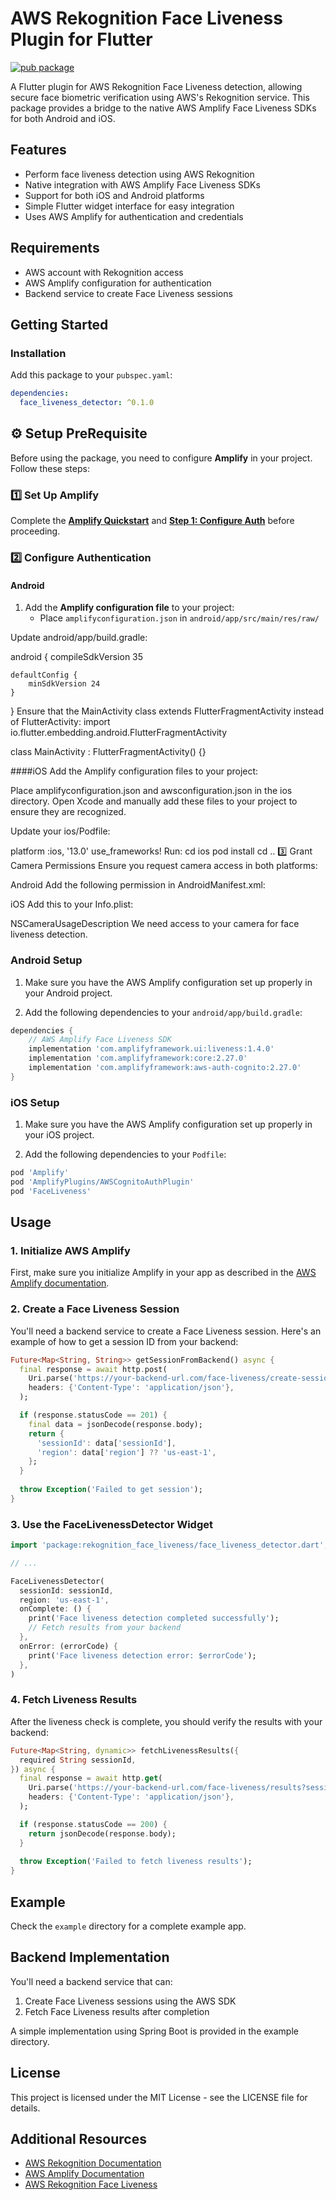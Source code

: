 # AWS Rekognition Face Liveness Plugin for Flutter

[![pub package](https://img.shields.io/pub/v/rekognition_face_liveness.svg)](https://pub.dev/packages/rekognition_face_liveness)

A Flutter plugin for AWS Rekognition Face Liveness detection, allowing secure face biometric verification using AWS's Rekognition service. This package provides a bridge to the native AWS Amplify Face Liveness SDKs for both Android and iOS.

## Features

- Perform face liveness detection using AWS Rekognition
- Native integration with AWS Amplify Face Liveness SDKs
- Support for both iOS and Android platforms
- Simple Flutter widget interface for easy integration
- Uses AWS Amplify for authentication and credentials

## Requirements

- AWS account with Rekognition access
- AWS Amplify configuration for authentication
- Backend service to create Face Liveness sessions

## Getting Started

### Installation

Add this package to your `pubspec.yaml`:

```yaml
dependencies:
  face_liveness_detector: ^0.1.0
```
## ⚙️ Setup PreRequisite

Before using the package, you need to configure **Amplify** in your project. Follow these steps:

### 1️⃣ Set Up Amplify

Complete the **[Amplify Quickstart](https://ui.docs.amplify.aws/swift/connected-components/liveness#quick-start)** and **[Step 1: Configure Auth](https://ui.docs.amplify.aws/swift/connected-components/liveness#step-1-configure-auth)** before proceeding.

### 2️⃣ Configure Authentication

#### Android

1. Add the **Amplify configuration file** to your project:
    - Place `amplifyconfiguration.json` in `android/app/src/main/res/raw/`

Update android/app/build.gradle:

android {
    compileSdkVersion 35

    defaultConfig {
        minSdkVersion 24
    }
}
Ensure that the MainActivity class extends FlutterFragmentActivity instead of FlutterActivity:
import io.flutter.embedding.android.FlutterFragmentActivity

class MainActivity : FlutterFragmentActivity() {}

####iOS
Add the Amplify configuration files to your project:

Place amplifyconfiguration.json and awsconfiguration.json in the ios directory.
Open Xcode and manually add these files to your project to ensure they are recognized.

Update your ios/Podfile:

platform :ios, '13.0'
use_frameworks!
Run:
cd ios
pod install
cd ..
3️⃣ Grant Camera Permissions
Ensure you request camera access in both platforms:

Android
Add the following permission in AndroidManifest.xml:

<uses-permission android:name="android.permission.CAMERA"/>
iOS
Add this to your Info.plist:

<key>NSCameraUsageDescription</key>
<string>We need access to your camera for face liveness detection.</string>


### Android Setup

1. Make sure you have the AWS Amplify configuration set up properly in your Android project.

2. Add the following dependencies to your `android/app/build.gradle`:

```gradle
dependencies {
    // AWS Amplify Face Liveness SDK
    implementation 'com.amplifyframework.ui:liveness:1.4.0'
    implementation 'com.amplifyframework:core:2.27.0'
    implementation 'com.amplifyframework:aws-auth-cognito:2.27.0'
}
```

### iOS Setup

1. Make sure you have the AWS Amplify configuration set up properly in your iOS project.

2. Add the following dependencies to your `Podfile`:

```ruby
pod 'Amplify'
pod 'AmplifyPlugins/AWSCognitoAuthPlugin'
pod 'FaceLiveness'
```

## Usage

### 1. Initialize AWS Amplify

First, make sure you initialize Amplify in your app as described in the [AWS Amplify documentation](https://docs.amplify.aws/lib/project-setup/create-application/q/platform/flutter/).

### 2. Create a Face Liveness Session

You'll need a backend service to create a Face Liveness session. Here's an example of how to get a session ID from your backend:

```dart
Future<Map<String, String>> getSessionFromBackend() async {
  final response = await http.post(
    Uri.parse('https://your-backend-url.com/face-liveness/create-session'),
    headers: {'Content-Type': 'application/json'},
  );

  if (response.statusCode == 201) {
    final data = jsonDecode(response.body);
    return {
      'sessionId': data['sessionId'],
      'region': data['region'] ?? 'us-east-1',
    };
  }
  
  throw Exception('Failed to get session');
}
```

### 3. Use the FaceLivenessDetector Widget

```dart
import 'package:rekognition_face_liveness/face_liveness_detector.dart';

// ...

FaceLivenessDetector(
  sessionId: sessionId,
  region: 'us-east-1',
  onComplete: () {
    print('Face liveness detection completed successfully');
    // Fetch results from your backend
  },
  onError: (errorCode) {
    print('Face liveness detection error: $errorCode');
  },
)
```

### 4. Fetch Liveness Results

After the liveness check is complete, you should verify the results with your backend:

```dart
Future<Map<String, dynamic>> fetchLivenessResults({
  required String sessionId,
}) async {
  final response = await http.get(
    Uri.parse('https://your-backend-url.com/face-liveness/results?sessionId=$sessionId'),
    headers: {'Content-Type': 'application/json'},
  );

  if (response.statusCode == 200) {
    return jsonDecode(response.body);
  }
  
  throw Exception('Failed to fetch liveness results');
}
```

## Example

Check the `example` directory for a complete example app.

## Backend Implementation

You'll need a backend service that can:

1. Create Face Liveness sessions using the AWS SDK
2. Fetch Face Liveness results after completion

A simple implementation using Spring Boot is provided in the example directory.

## License

This project is licensed under the MIT License - see the LICENSE file for details.

## Additional Resources

- [AWS Rekognition Documentation](https://docs.aws.amazon.com/rekognition/latest/dg/what-is.html)
- [AWS Amplify Documentation](https://docs.amplify.aws/)
- [AWS Rekognition Face Liveness](https://docs.aws.amazon.com/rekognition/latest/dg/face-liveness.html)  
